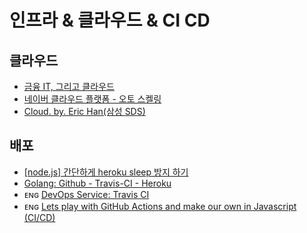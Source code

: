 # 인프라 & 클라우드 & CI CD


## 클라우드 
- [금융 IT, 그리고 클라우드](https://www.joinc.co.kr/w/man/12/finance/ITandFinance)
- [네이버 클라우드 플랫폼 - 오토 스켈링](https://ptn-mooc.ncloud.com/autoscaling/lecture/31192/)
- [Cloud. by. Eric Han(삼성 SDS)](https://futurecreator.github.io/categories/Cloud/)

## 배포
- [[node.js] 간단하게 heroku sleep 방지 하기](https://minikupa-dev.tistory.com/77)
- [Golang: Github - Travis-CI - Heroku](https://jusths.tistory.com/69)
- ᴇɴɢ [DevOps Service: Travis CI](https://www.sauru.so/blog/travis-ci/)
- ᴇɴɢ [Lets play with GitHub Actions and make our own in Javascript (CI/CD)](https://youtu.be/3luYDzMhc5w)